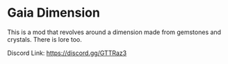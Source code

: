 # Gaia Dimension
This is a mod that revolves around a dimension made from gemstones and crystals. There is lore too.

Discord Link: https://discord.gg/GTTRaz3
